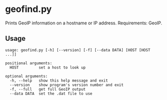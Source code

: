 # geofind.py
Prints GeoIP information on a hostname or IP address. Requirements: GeoIP.

## Usage
```
usage: geofind.py [-h] [--version] [-f] [--data DATA] [HOST [HOST ...]]

positional arguments:
  HOST         set a host to look up

optional arguments:
  -h, --help   show this help message and exit
  --version    show program's version number and exit
  -f, --full   get full GeoIP output
  --data DATA  set the .dat file to use
```
